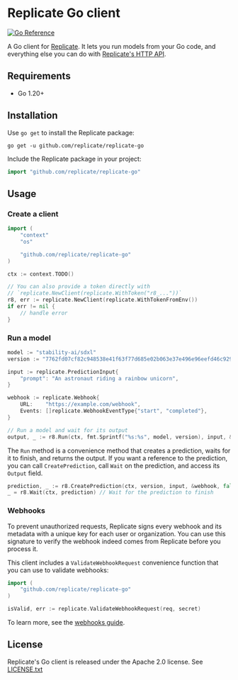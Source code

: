 # Replicate Go client

[![Go Reference](https://pkg.go.dev/badge/github.com/replicate/replicate-go.svg)](https://pkg.go.dev/github.com/replicate/replicate-go)

A Go client for [Replicate](https://replicate.com).
It lets you run models from your Go code,
and everything else you can do with
[Replicate's HTTP API](https://replicate.com/docs/reference/http).

## Requirements

- Go 1.20+

## Installation

Use `go get` to install the Replicate package:

```console
go get -u github.com/replicate/replicate-go
```

Include the Replicate package in your project:

```go
import "github.com/replicate/replicate-go"
```

## Usage

### Create a client

```go
import (
	"context"
	"os"

	"github.com/replicate/replicate-go"
)

ctx := context.TODO()

// You can also provide a token directly with 
// `replicate.NewClient(replicate.WithToken("r8_..."))`
r8, err := replicate.NewClient(replicate.WithTokenFromEnv())
if err != nil {
	// handle error
}
```

### Run a model

```go
model := "stability-ai/sdxl"
version := "7762fd07cf82c948538e41f63f77d685e02b063e37e496e96eefd46c929f9bdc"

input := replicate.PredictionInput{
	"prompt": "An astronaut riding a rainbow unicorn",
}

webhook := replicate.Webhook{
	URL:    "https://example.com/webhook",
	Events: []replicate.WebhookEventType{"start", "completed"},
}

// Run a model and wait for its output
output, _ := r8.Run(ctx, fmt.Sprintf("%s:%s", model, version), input, &webhook)
```

The `Run` method is a convenience method that
creates a prediction, waits for it to finish, and returns the output.
If you want a reference to the prediction, you can call `CreatePrediction`,
call `Wait` on the prediction, and access its `Output` field.

```go
prediction, _ := r8.CreatePrediction(ctx, version, input, &webhook, false)
_ = r8.Wait(ctx, prediction) // Wait for the prediction to finish
```

### Webhooks

To prevent unauthorized requests, Replicate signs every webhook and its metadata with a unique key for each user or organization. You can use this signature to verify the webhook indeed comes from Replicate before you process it.

This client includes a `ValidateWebhookRequest` convenience function that you can use to validate webhooks:

```go
import (
	"github.com/replicate/replicate-go"
)

isValid, err := replicate.ValidateWebhookRequest(req, secret)
```

To learn more, see the [webhooks guide](https://replicate.com/docs/webhooks).

## License

Replicate's Go client is released under the Apache 2.0 license.
See [LICENSE.txt](LICENSE.txt)
